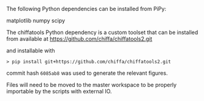 The following Python dependencies can be installed from PiPy:

matplotlib
numpy
scipy

The chiffatools Python dependency is a custom toolset that can be installed from
available at https://github.com/chiffa/chiffatools2.git

and installable with 

```
> pip install git+https://github.com/chiffa/chiffatools2.git
```

commit hash `6085ab8` was used to generate the relevant figures.

Files will need to be moved to the master workspace to be properly importable by the scripts with external IO.
